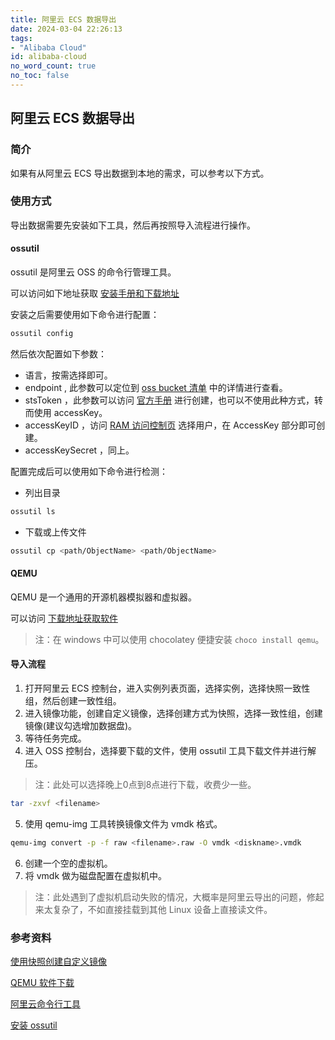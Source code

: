```yaml
---
title: 阿里云 ECS 数据导出
date: 2024-03-04 22:26:13
tags:
- "Alibaba Cloud"
id: alibaba-cloud
no_word_count: true
no_toc: false
---
```


## 阿里云 ECS 数据导出

### 简介

如果有从阿里云 ECS 导出数据到本地的需求，可以参考以下方式。

### 使用方式

导出数据需要先安装如下工具，然后再按照导入流程进行操作。

#### ossutil

ossutil 是阿里云 OSS 的命令行管理工具。

可以访问如下地址获取 [安装手册和下载地址](https://www.alibabacloud.com/help/zh/oss/developer-reference/install-ossutil#4c30f1a48ce9y)

安装之后需要使用如下命令进行配置：

```bash
ossutil config
```

然后依次配置如下参数：

- 语言，按需选择即可。
- endpoint , 此参数可以定位到 [oss bucket 清单](https://oss.console.aliyun.com/bucket) 中的详情进行查看。
- stsToken ，此参数可以访问 [官方手册](https://help.aliyun.com/zh/vod/user-guide/sts-tokens#section-fl0-3ek-tqk) 进行创建，也可以不使用此种方式，转而使用 accessKey。
- accessKeyID ，访问 [RAM 访问控制页](https://ram.console.aliyun.com/users) 选择用户，在 AccessKey 部分即可创建。
- accessKeySecret ，同上。

配置完成后可以使用如下命令进行检测：

- 列出目录

```bash
ossutil ls
```

- 下载或上传文件

```bash
ossutil cp <path/ObjectName> <path/ObjectName>
```

#### QEMU

QEMU 是一个通用的开源机器模拟器和虚拟器。

可以访问 [下载地址获取软件](https://www.qemu.org/download/)

> 注：在 windows 中可以使用 chocolatey 便捷安装 `choco install qemu`。

#### 导入流程

1. 打开阿里云 ECS 控制台，进入实例列表页面，选择实例，选择快照一致性组，然后创建一致性组。
2. 进入镜像功能，创建自定义镜像，选择创建方式为快照，选择一致性组，创建镜像(建议勾选增加数据盘)。
3. 等待任务完成。
4. 进入 OSS 控制台，选择要下载的文件，使用 ossutil 工具下载文件并进行解压。

> 注：此处可以选择晚上0点到8点进行下载，收费少一些。

```bash
tar -zxvf <filename>
```

5. 使用 qemu-img 工具转换镜像文件为 vmdk 格式。

```bash
qemu-img convert -p -f raw <filename>.raw -O vmdk <diskname>.vmdk
```

6. 创建一个空的虚拟机。
7. 将 vmdk 做为磁盘配置在虚拟机中。

> 注：此处遇到了虚拟机启动失败的情况，大概率是阿里云导出的问题，修起来太复杂了，不如直接挂载到其他 Linux 设备上直接读文件。

### 参考资料

[使用快照创建自定义镜像](https://help.aliyun.com/zh/ecs/user-guide/create-a-custom-image-from-a-snapshot-1)

[QEMU 软件下载](https://www.qemu.org/download)

[阿里云命令行工具](https://open.aliyun.com/tools/cli)

[安装 ossutil](https://www.alibabacloud.com/help/zh/oss/developer-reference/install-ossutil)
